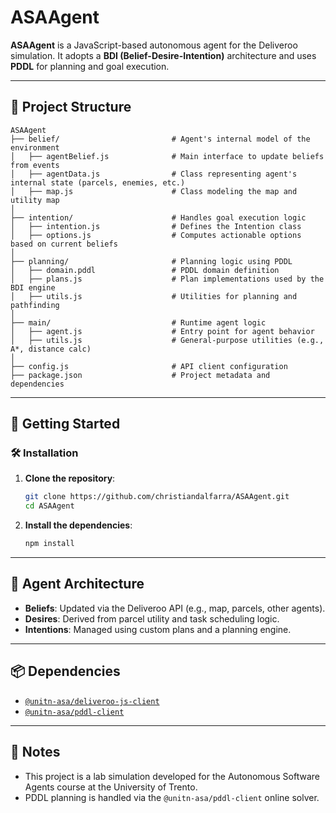 # ASAAgent

**ASAAgent** is a JavaScript-based autonomous agent for the Deliveroo simulation. It adopts a **BDI (Belief-Desire-Intention)** architecture and uses **PDDL** for planning and goal execution.

---

## 📁 Project Structure

```plaintext
ASAAgent
├── belief/                         # Agent's internal model of the environment
│   ├── agentBelief.js              # Main interface to update beliefs from events
│   ├── agentData.js                # Class representing agent's internal state (parcels, enemies, etc.)
│   ├── map.js                      # Class modeling the map and utility map
│
├── intention/                      # Handles goal execution logic
│   ├── intention.js                # Defines the Intention class
│   ├── options.js                  # Computes actionable options based on current beliefs
│
├── planning/                       # Planning logic using PDDL
│   ├── domain.pddl                 # PDDL domain definition
│   ├── plans.js                    # Plan implementations used by the BDI engine
│   ├── utils.js                    # Utilities for planning and pathfinding
│
├── main/                           # Runtime agent logic
│   ├── agent.js                    # Entry point for agent behavior
│   ├── utils.js                    # General-purpose utilities (e.g., A*, distance calc)
│
├── config.js                       # API client configuration
├── package.json                    # Project metadata and dependencies
```

---

## 🚀 Getting Started

### 🛠 Installation

1. **Clone the repository**:

   ```bash
   git clone https://github.com/christiandalfarra/ASAAgent.git
   cd ASAAgent
   ```

2. **Install the dependencies**:

   ```bash
   npm install
   ```

---

## 🤖 Agent Architecture

- **Beliefs**: Updated via the Deliveroo API (e.g., map, parcels, other agents).
- **Desires**: Derived from parcel utility and task scheduling logic.
- **Intentions**: Managed using custom plans and a planning engine.

---

## 📦 Dependencies

- [`@unitn-asa/deliveroo-js-client`](https://www.npmjs.com/package/@unitn-asa/deliveroo-js-client)
- [`@unitn-asa/pddl-client`](https://www.npmjs.com/package/@unitn-asa/pddl-client)

---

## 🔧 Notes

- This project is a lab simulation developed for the Autonomous Software Agents course at the University of Trento.
- PDDL planning is handled via the `@unitn-asa/pddl-client` online solver.

